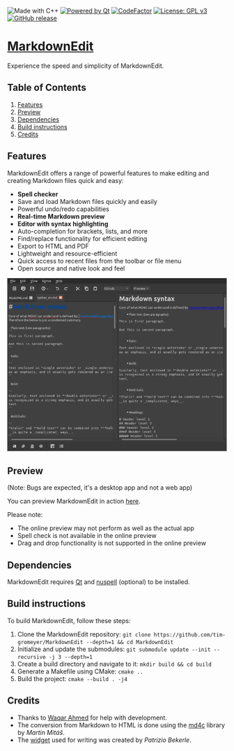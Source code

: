 ![Made with C++](https://forthebadge.com/images/badges/made-with-c-plus-plus.svg)
[![Powered by Qt](https://forthebadge.com/images/badges/powered-by-qt.svg)](https://qt.io)
[![CodeFactor](https://www.codefactor.io/repository/github/tim-gromeyer/markdownedit/badge/main)](https://www.codefactor.io/repository/github/tim-gromeyer/markdownedit/overview/main)
[![License: GPL v3](https://img.shields.io/badge/License-GPLv3-blue.svg)](https://www.gnu.org/licenses/gpl-3.0)
[![GitHub release](https://img.shields.io/github/release/tim-gromeyer/MarkdownEdit.svg)](https://github.com/tim-gromeyer/MarkdownEdit/releases/)


# [MarkdownEdit](https://tim-gromeyer.github.io/MarkdownEdit/)

Experience the speed and simplicity of MarkdownEdit.

## Table of Contents

1. [Features](#features)
2. [Preview](#preview)
3. [Dependencies](#dependencies)
4. [Build instructions](#build-instructions)
5. [Credits](#credits)


## Features

MarkdownEdit offers a range of powerful features to make editing and creating Markdown
files quick and easy:

- **Spell checker**
- Save and load Markdown files quickly and easily
- Powerful undo/redo capabilities
- **Real-time Markdown preview**
- **Editor with syntax highlighting**
- Auto-completion for brackets, lists, and more
- Find/replace functionality for efficient editing
- Export to HTML and PDF
- Lightweight and resource-efficient
- Quick access to recent files from the toolbar or file menu
- Open source and native look and feel

![Example](doc/images/Example.png)

## Preview

(Note: Bugs are expected, it's a desktop app and not a web app)

You can preview MarkdownEdit in action [here](https://tim-gromeyer.github.io/MarkdownEdit/markdownedit.html).

Please note:

- The online preview may not perform as well as the actual app
- Spell check is not available in the online preview
- Drag and drop functionality is not supported in the online preview

## Dependencies

MarkdownEdit requires [Qt](https://qt.io/) and [nuspell](https://github.com/nuspell/nuspell) (optional) to be installed.

## Build instructions

To build MarkdownEdit, follow these steps:

1. Clone the MarkdownEdit repository: `git clone https://github.com/tim-gromeyer/MarkdownEdit --depth=1 && cd MarkdownEdit`
2. Initialize and update the submodules: `git submodule update --init --recursive -j 3 --depth=1`
3. Create a build directory and navigate to it: `mkdir build && cd build`
4. Generate a Makefile using CMake: `cmake ..`
5.  Build the project: `cmake --build . -j4`

## Credits

- Thanks to [Waqar Ahmed](https://github.com/Waqar144) for help with development.
- The conversion from Markdown to HTML is done using the [md4c](https://github.com/mity/md4c) library by *Martin Mitáš*.
- The [widget](https://github.com/pbek/qmarkdowntextedit) used for writing was created by *Patrizio Bekerle*.

